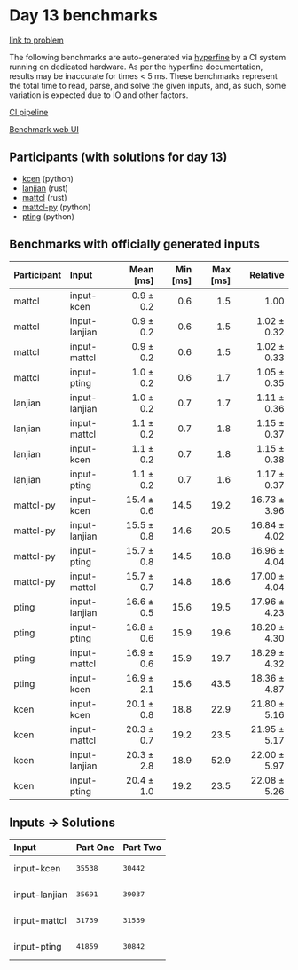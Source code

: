 # Day 13 benchmarks

[link to problem](https://adventofcode.com/2023/day/13)

The following benchmarks are auto-generated via
[hyperfine](https://github.com/sharkdp/hyperfine) by a CI system running on
dedicated hardware. As per the hyperfine documentation, results may be
inaccurate for times < 5 ms. These benchmarks represent the total time to read,
parse, and solve the given inputs, and, as such, some variation is expected due
to IO and other factors.

[CI pipeline](http://ci.papercode.net:8080/teams/main/pipelines/aoc2023)

[Benchmark web UI](https://aoc.ancalagon.black)


## Participants (with solutions for day 13)

- [kcen](https://github.com/kcen/aoc2023) (python)
- [lanjian](https://github.com/lanjian/aoc-2023) (rust)
- [mattcl](https://github.com/mattcl/aoc2023) (rust)
- [mattcl-py](https://github.com/mattcl/aoc2023-py) (python)
- [pting](https://github.com/pting/aoc2023) (python)


## Benchmarks with officially generated inputs

| Participant | Input | Mean [ms] | Min [ms] | Max [ms] | Relative |
|:---|:---|---:|---:|---:|---:|
| mattcl | input-kcen | 0.9 ± 0.2 | 0.6 | 1.5 | 1.00 |
| mattcl | input-lanjian | 0.9 ± 0.2 | 0.6 | 1.5 | 1.02 ± 0.32 |
| mattcl | input-mattcl | 0.9 ± 0.2 | 0.6 | 1.5 | 1.02 ± 0.33 |
| mattcl | input-pting | 1.0 ± 0.2 | 0.6 | 1.7 | 1.05 ± 0.35 |
| lanjian | input-lanjian | 1.0 ± 0.2 | 0.7 | 1.7 | 1.11 ± 0.36 |
| lanjian | input-mattcl | 1.1 ± 0.2 | 0.7 | 1.8 | 1.15 ± 0.37 |
| lanjian | input-kcen | 1.1 ± 0.2 | 0.7 | 1.8 | 1.15 ± 0.38 |
| lanjian | input-pting | 1.1 ± 0.2 | 0.7 | 1.6 | 1.17 ± 0.37 |
| mattcl-py | input-kcen | 15.4 ± 0.6 | 14.5 | 19.2 | 16.73 ± 3.96 |
| mattcl-py | input-lanjian | 15.5 ± 0.8 | 14.6 | 20.5 | 16.84 ± 4.02 |
| mattcl-py | input-pting | 15.7 ± 0.8 | 14.5 | 18.8 | 16.96 ± 4.04 |
| mattcl-py | input-mattcl | 15.7 ± 0.7 | 14.8 | 18.6 | 17.00 ± 4.04 |
| pting | input-lanjian | 16.6 ± 0.5 | 15.6 | 19.5 | 17.96 ± 4.23 |
| pting | input-pting | 16.8 ± 0.6 | 15.9 | 19.6 | 18.20 ± 4.30 |
| pting | input-mattcl | 16.9 ± 0.6 | 15.9 | 19.7 | 18.29 ± 4.32 |
| pting | input-kcen | 16.9 ± 2.1 | 15.6 | 43.5 | 18.36 ± 4.87 |
| kcen | input-kcen | 20.1 ± 0.8 | 18.8 | 22.9 | 21.80 ± 5.16 |
| kcen | input-mattcl | 20.3 ± 0.7 | 19.2 | 23.5 | 21.95 ± 5.17 |
| kcen | input-lanjian | 20.3 ± 2.8 | 18.9 | 52.9 | 22.00 ± 5.97 |
| kcen | input-pting | 20.4 ± 1.0 | 19.2 | 23.5 | 22.08 ± 5.26 |


## Inputs -> Solutions

| Input | Part One | Part Two |
|:---|:---|:---|
|input-kcen|<pre>35538</pre>|<pre>30442</pre>|
|input-lanjian|<pre>35691</pre>|<pre>39037</pre>|
|input-mattcl|<pre>31739</pre>|<pre>31539</pre>|
|input-pting|<pre>41859</pre>|<pre>30842</pre>|